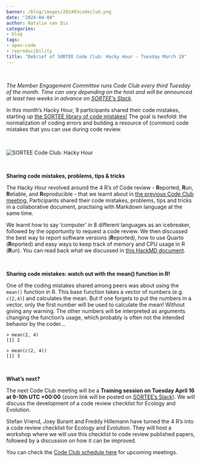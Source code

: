 ```yaml
---
banner: /blog/images/202403codeclub.png
date: "2024-04-04"
author: Natalie van Dis
categories:
- blog
tags: 
- open-code
- reproducibility
title: "Debrief of SORTEE Code Club: Hacky Hour - Tuesday March 19" 
---
```

&nbsp;

*The Member Engagement Committee runs Code Club every third Tuesday of the month. Time can vary depending on the host and will be announced at least two weeks in advance on [SORTEE’s Slack](https://sortee.org/join).*

In this month’s Hacky Hour, 9 participants shared their code mistakes, starting up [the SORTEE library of code mistakes!](https://docs.google.com/presentation/d/12QN3WUc5v1Df7OArEox2U7l_N_qnHHuwzjCYiI4idC8/edit?usp=sharing) The goal is twofold: the normalization of coding errors and building a resource of (common) code mistakes that you can use during code review.

&nbsp;

![SORTEE Code Club: Hacky Hour](/blog/images/202403codeclub.png)

&nbsp;

**Sharing code mistakes, problems, tips & tricks**

The Hacky Hour revolved around the 4 R’s of Code review - **R**eported, **R**un, **R**eliable, and **R**eproducible - that we learnt about in [the previous Code Club meeting.](https://www.sortee.org/blog/2024/03/06/2024_code_club_kickoff/) Participants shared their code mistakes, problems, tips and tricks in a collaborative document, practising with Markdown language at the same time.

We learnt how to say ‘computer’ in 8 different languages as an icebreaker, followed by the opportunity to request a code review. We then discussed the best way to report software versions (**R**eported), how to use Quarto (**R**eported) and easy ways to keep track of memory and CPU usage in R (**R**un). You can read back what we discussed in [this HackMD document](https://hackmd.io/Pj5KsJSzQduk4zEYmlmkmg).

&nbsp;

**Sharing code mistakes: watch out with the mean() function in R!**

One of the coding mistakes shared among peers was about using the `mean()` function in R. This base function takes a vector of numbers (e.g. `c(2,4)`) and calculates the mean. But if one forgets to put the numbers in a vector, only the first number will be used to calculate the mean! Without giving any warning. The other numbers will be interpreted as arguments changing the function’s usage, which probably is often not the intended behavior by the coder…

```
> mean(2, 4)
[1] 2

> mean(c(2, 4))
[1] 3

```

&nbsp;

**What’s next?**

The next Code Club meeting will be a **Training session on Tuesday April 16 at 9-10h UTC +00:00** (zoom link will be posted on [SORTEE’s Slack](https://sortee.org/join)). We will discuss the development of a code review checklist for Ecology and Evolution.

Stefan Vriend, Joey Burant and Freddy Hillemann have turned the 4 R’s into a code review checklist for Ecology and Evolution. They will host a workshop where we will use this checklist to code review published papers, followed by a discussion on how it can be improved. 

You can check the [Code Club schedule here](https://docs.google.com/spreadsheets/d/1rOOOE7ghPduwtFftG0DJJf0DXVigAdcmQ0xdEwbKQXo/edit?usp=sharing) for upcoming meetings.
